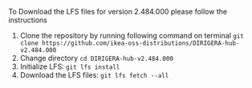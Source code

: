 To Download the LFS files for version 2.484.000 please follow the instructions

1. Clone the repository by running following command on terminal `git clone https://github.com/ikea-oss-distributions/DIRIGERA-hub-v2.484.000`
2. Change directory `cd DIRIGERA-hub-v2.484.000`
3. Initialize LFS: `git lfs install`
4. Download the LFS files: `git lfs fetch --all`
